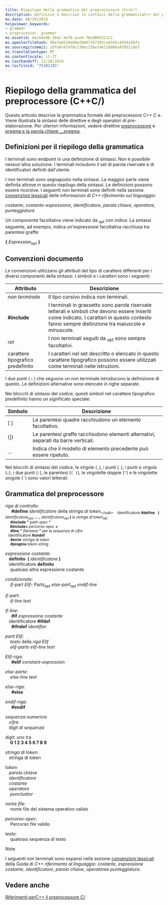 ```yaml
---
title: Riepilogo della grammatica del preprocessore (C++C/)
description: Definisce e descrive la sintassi della grammaticaC++ del preprocessore Microsoft C/Compiler (MSVC).
ms.date: 08/29/2019
helpviewer_keywords:
- grammar
- preprocessor, grammar
ms.assetid: 0acb6e9b-364c-4ef8-ace4-7be980521121
ms.openlocfilehash: 99e7e8218a80e28d67767392cadfb5c4918a3bfe
ms.sourcegitcommit: a5fa9c6f4f0c239ac23be7de116066a978511de7
ms.translationtype: MT
ms.contentlocale: it-IT
ms.lasthandoff: 12/20/2019
ms.locfileid: "75302185"
---
```

# <a name="preprocessor-grammar-summary-cc"></a>Riepilogo della grammatica del preprocessore (C++C/)

Questo articolo descrive la grammatica formale del preprocessore C++ C e. Viene illustrata la sintassi delle direttive e degli operatori di pre-elaborazione. Per ulteriori informazioni, vedere direttive [preprocessore](../preprocessor/preprocessor.md) e [pragma e la parola chiave __pragma](../preprocessor/pragma-directives-and-the-pragma-keyword.md).

## <a name="definitions"></a>Definizioni per il riepilogo della grammatica

I terminali sono endpoint in una definizione di sintassi. Non è possibile nessun'altra soluzione. I terminali includono il set di parole riservate e di identificatori definiti dall'utente.

I non terminali sono segnaposto nella sintassi. La maggior parte viene definita altrove in questo riepilogo della sintassi. Le definizioni possono essere ricorsive. I seguenti non terminali sono definiti nella sezione [convenzioni lessicali](../cpp/lexical-conventions.md) delle informazioni di  *C++ riferimento sul linguaggio*:

*costante*, *costante-espressione*, *identificatore*, *parola chiave*, *operatore*, *punteggiatura*

Un componente facoltativo viene indicato da <sub>opt</sub> con indice. La sintassi seguente, ad esempio, indica un'espressione facoltativa racchiusa tra parentesi graffe:

**{** *Expression*<sub>opt</sub> **}**

## <a name="conventions"></a>Convenzioni documento

Le convenzioni utilizzano gli attributi del tipo di carattere differenti per i diversi componenti della sintassi. I simboli e i caratteri sono i seguenti:

| Attributo | Descrizione |
|---------------|-----------------|
| *non terminale* | Il tipo corsivo indica non terminali. |
| **#include** | I terminali in grassetto sono parole riservate letterali e simboli che devono essere inseriti come indicato. I caratteri in questo contesto fanno sempre distinzione tra maiuscole e minuscole. |
| <sub>opt</sub> | I non terminali seguiti da <sub>opt</sub> sono sempre facoltativi.|
| carattere tipografico predefinito | I caratteri nel set descritto o elencato in questo carattere tipografico possono essere utilizzati come terminali nelle istruzioni. |

I due punti ( **:** ) che seguono un non terminale introducono la definizione di questo. Le definizioni alternative sono elencate in righe separate.

Nei blocchi di sintassi del codice, questi simboli nel carattere tipografico predefinito hanno un significato speciale:

| Simbolo | Descrizione |
|---|---|
| \[ ] | Le parentesi quadre racchiudono un elemento facoltativo. |
| {\|} | Le parentesi graffe racchiudono elementi alternativi, separati da barre verticali. |
| ... | Indica che il modello di elemento precedente può essere ripetuto. |

Nei blocchi di sintassi del codice, le virgole (`,`), i punti (`.`), i punti e virgola (`;`), i due punti (`:`), le parentesi (`( )`), le virgolette doppie (`"`) e le virgolette singole (`'`) sono valori letterali.

## <a name="grammar"></a>Grammatica del preprocessore

*riga di controllo*: \
&nbsp;&nbsp;&nbsp;&nbsp; **#define** *identificatore* della *stringa di token*<sub>\</sub>
&nbsp;&nbsp;&nbsp;identificatore **#define** &nbsp; **(** *identificatore*<sub>opz</sub> **...** **,** *identificatore*<sub>opt</sub> **)** la *stringa di token*<sub>opt</sub>\
&nbsp;&nbsp;&nbsp;&nbsp; **#include** **"** _path-spec_ **"** \
&nbsp;&nbsp; **&nbsp;&nbsp;#include\<** _percorso-spec_ **>** \
&nbsp;&nbsp;&nbsp;&nbsp; **#line** **"** _filename_ **"** <sub></sub> per la *sequenza di cifre*\
&nbsp;&nbsp;&nbsp;identificatore **#undef** &nbsp;\
&nbsp;&nbsp;&nbsp;&nbsp; **#error** *stringa di token*\
&nbsp;&nbsp;&nbsp;&nbsp; **#pragma** *token-string*

*espressione costante*: \
&nbsp;&nbsp;&nbsp;**definito &nbsp;(** *identificatore* **)** \
&nbsp;&nbsp;&nbsp;identificatore **definito** &nbsp;\
&nbsp;&nbsp;&nbsp;&nbsp;qualsiasi altra espressione costante

*condizionale*: \
&nbsp;&nbsp;&nbsp;&nbsp;*if-part* *Elif-* Parts<sub>opt</sub> *else-part*<sub>opt</sub> *endif-line*

*if-part*: \
&nbsp;&nbsp;&nbsp;&nbsp;*if-line* *text*

*if-line*: \
&nbsp;&nbsp;&nbsp;&nbsp; **#if** *espressione costante*\
&nbsp;&nbsp;&nbsp;identificatore **#ifdef** &nbsp;\
&nbsp;&nbsp;&nbsp;&nbsp; **#ifndef** *identifier*

*parti Elif*: \
&nbsp;&nbsp;&nbsp;&nbsp;*testo* della *riga Elif*\
&nbsp;&nbsp;&nbsp;&nbsp;*elif-parts* *elif-line* *text*

*Elif-riga*: \
&nbsp;&nbsp;&nbsp;&nbsp; **#elif** *constant-expression*

*else-parte*: \
&nbsp;&nbsp;&nbsp;&nbsp;*else-line* *text*

*else-riga*: \
&nbsp;&nbsp;&nbsp;&nbsp; **#else**

*endif-riga*: \
&nbsp;&nbsp;&nbsp;&nbsp; **#endif**

*sequenza numerica*: \
&nbsp;&nbsp;&nbsp;*cifra* &nbsp;\
&nbsp;&nbsp;&nbsp;digit *di sequenza* &nbsp;

*digit*: uno tra \
&nbsp;&nbsp;&nbsp;&nbsp;**0 1 2 3 4 5 6 7 8 9**

*stringa di token*: \
&nbsp;&nbsp;&nbsp;stringa di token &nbsp;

*token*: \
&nbsp;&nbsp;&nbsp;*parola chiave* &nbsp;\
&nbsp;&nbsp;&nbsp;*identificatore* &nbsp;\
&nbsp;&nbsp;&nbsp;*costante* &nbsp;\
&nbsp;&nbsp;&nbsp;*operatore* &nbsp;\
&nbsp;&nbsp;&nbsp;&nbsp;*punctuator*

*nome file*: \
&nbsp;&nbsp;&nbsp;&nbsp;nome file del sistema operativo valido

*percorso-spec*: \
&nbsp;&nbsp;&nbsp;&nbsp;Percorso file valido

*testo*: \
&nbsp;&nbsp;&nbsp;&nbsp;qualsiasi sequenza di testo

> [!NOTE]
> I seguenti non terminali sono espansi nella sezione [convenzioni lessicali](../cpp/lexical-conventions.md) della Guida di  *C++ riferimento al linguaggio*: *costante*, *espressione costante*, *identificatore*, *parola chiave*, *operatore*e *punteggiatura*.


## <a name="see-also"></a>Vedere anche

[Riferimenti perC++ il preprocessore C/](../preprocessor/c-cpp-preprocessor-reference.md)
